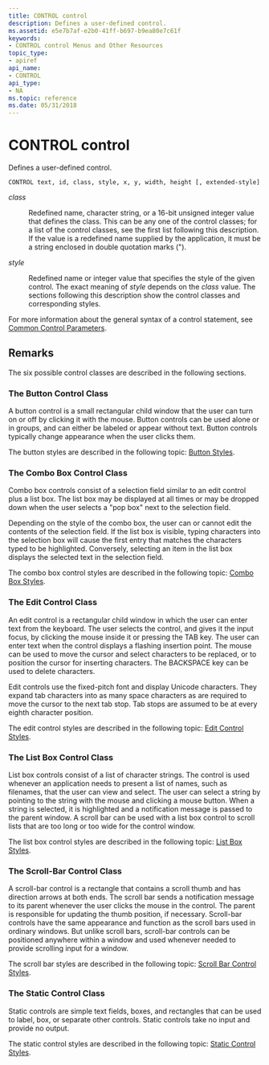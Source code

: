 ```yaml
---
title: CONTROL control
description: Defines a user-defined control.
ms.assetid: e5e7b7af-e2b0-41ff-b697-b9ea80e7c61f
keywords:
- CONTROL control Menus and Other Resources
topic_type:
- apiref
api_name:
- CONTROL
api_type:
- NA
ms.topic: reference
ms.date: 05/31/2018
---
```


# CONTROL control

Defines a user-defined control.

``` syntax
CONTROL text, id, class, style, x, y, width, height [, extended-style]
```

<dl> <dt>

<span id="class"></span><span id="CLASS"></span>*class*
</dt> <dd>

Redefined name, character string, or a 16-bit unsigned integer value that defines the class. This can be any one of the control classes; for a list of the control classes, see the first list following this description. If the value is a redefined name supplied by the application, it must be a string enclosed in double quotation marks (").

</dd> <dt>

<span id="style"></span><span id="STYLE"></span>*style*
</dt> <dd>

Redefined name or integer value that specifies the style of the given control. The exact meaning of *style* depends on the *class* value. The sections following this description show the control classes and corresponding styles.

</dd> </dl>

For more information about the general syntax of a control statement, see [Common Control Parameters](common-control-parameters.md).

## Remarks

The six possible control classes are described in the following sections.

### The Button Control Class

A button control is a small rectangular child window that the user can turn on or off by clicking it with the mouse. Button controls can be used alone or in groups, and can either be labeled or appear without text. Button controls typically change appearance when the user clicks them.

The button styles are described in the following topic: [Button Styles](../controls/button-styles.md).

### The Combo Box Control Class

Combo box controls consist of a selection field similar to an edit control plus a list box. The list box may be displayed at all times or may be dropped down when the user selects a "pop box" next to the selection field.

Depending on the style of the combo box, the user can or cannot edit the contents of the selection field. If the list box is visible, typing characters into the selection box will cause the first entry that matches the characters typed to be highlighted. Conversely, selecting an item in the list box displays the selected text in the selection field.

The combo box control styles are described in the following topic: [Combo Box Styles](../controls/combo-box-styles.md).

### The Edit Control Class

An edit control is a rectangular child window in which the user can enter text from the keyboard. The user selects the control, and gives it the input focus, by clicking the mouse inside it or pressing the TAB key. The user can enter text when the control displays a flashing insertion point. The mouse can be used to move the cursor and select characters to be replaced, or to position the cursor for inserting characters. The BACKSPACE key can be used to delete characters.

Edit controls use the fixed-pitch font and display Unicode characters. They expand tab characters into as many space characters as are required to move the cursor to the next tab stop. Tab stops are assumed to be at every eighth character position.

The edit control styles are described in the following topic: [Edit Control Styles](../controls/edit-control-styles.md).

### The List Box Control Class

List box controls consist of a list of character strings. The control is used whenever an application needs to present a list of names, such as filenames, that the user can view and select. The user can select a string by pointing to the string with the mouse and clicking a mouse button. When a string is selected, it is highlighted and a notification message is passed to the parent window. A scroll bar can be used with a list box control to scroll lists that are too long or too wide for the control window.

The list box control styles are described in the following topic: [List Box Styles](../controls/list-box-styles.md).

### The Scroll-Bar Control Class

A scroll-bar control is a rectangle that contains a scroll thumb and has direction arrows at both ends. The scroll bar sends a notification message to its parent whenever the user clicks the mouse in the control. The parent is responsible for updating the thumb position, if necessary. Scroll-bar controls have the same appearance and function as the scroll bars used in ordinary windows. But unlike scroll bars, scroll-bar controls can be positioned anywhere within a window and used whenever needed to provide scrolling input for a window.

The scroll bar styles are described in the following topic: [Scroll Bar Control Styles](../controls/scroll-bar-control-styles.md).

### The Static Control Class

Static controls are simple text fields, boxes, and rectangles that can be used to label, box, or separate other controls. Static controls take no input and provide no output.

The static control styles are described in the following topic: [Static Control Styles](../controls/static-control-styles.md).

 

 